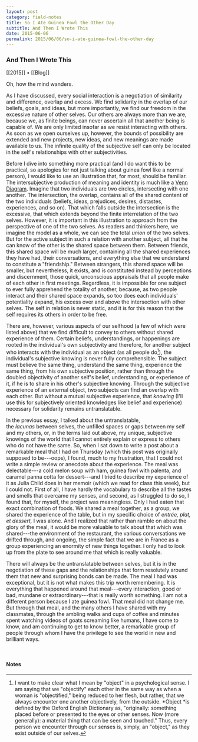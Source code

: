 ```yaml
---
layout: post
category: field-notes
title: So I Ate Guinea Fowl the Other Day
subtitle: And Then I Wrote This
date: 2015-06-06
permalink: 2015/06/06/so-i-ate-guinea-fowl-the-other-day
---
```


### And Then I Wrote This

[[2015]] • [[Blog]]

Oh, how the mind wanders.

As I have discussed, every social interaction is a negotiation of similarity and difference, overlap and excess. We find solidarity in the overlap of our beliefs, goals, and ideas, but more importantly, we find our freedom in the excessive nature of other selves. Our others are always more than we are, because we, as finite beings, can never ascertain all that another being is capable of. We are only limited insofar as we resist interacting with others. As soon as we open ourselves up, however, the bounds of possibility are extended and new projects, new ideas, and new meanings are made available to us. The infinite quality of the subjective self can only be located in the self's relationships with other subjectivities.

Before I dive into something more practical (and I do want this to be practical, so apologies for not just talking about guinea fowl like a normal person), I would like to use an illustration that, for most, should be familiar. The intersubjective production of meaning and identity is much like a [Venn Diagram](https://en.wikipedia.org/wiki/Venn_diagram). Imagine that two individuals are two circles, intersecting with one another. The intersection, the overlap, contains all of the shared content of the two individuals (beliefs, ideas, prejudices, desires, distastes, experiences, and so on). That which falls outside the intersection is the excessive, that which extends beyond the finite interrelation of the two selves. However, it is important in this illustration to approach from the perspective of one of the two selves. As readers and thinkers here, we imagine the model as a whole, we can see the total *union* of the two selves. But for the active subject in such a relation with another subject, all that he can know of the other is the shared space between them. Between friends, this shared space will be much larger, containing all the shared experiences they have had, their conversations, and everything else that we understand to constitute a "friendship." Between strangers, this shared space will be smaller, but nevertheless, it exists, and is constituted instead by perceptions and discernment, those quick, unconscious appraisals that all people make of each other in first meetings. Regardless, it is impossible for one subject to ever fully apprehend the totality of another, because, as two people interact and their shared space expands, so too does each individuals' potentiality expand, his excess over and above the intersection with other selves. The self in relation is never static, and it is for this reason that the self requires its others in order to be free.

There are, however, various aspects of our selfhood (a few of which were listed above) that we find difficult to convey to others without shared experience of them. Certain beliefs, understandings, or happenings are rooted in the individual's own subjectivity and therefore, for another subject who interacts with the individual as an object (as all people do[^1]), the individual's subjective knowing is never fully comprehensible. The subject must believe the same thing, understand the same thing, experience the same thing, from his own subjective position, rather than through the doubled objectivity of another self's belief, understanding, or experience of it, if he is to share in his other's subjective knowing. Through the subjective experience of an external object, two subjects can find an overlap with each other. But without a mutual subjective experience, that *knowing* (I'll use this for subjectively oriented knowledges like belief and experience) necessary for solidarity remains untranslatable.

In the previous essay, I talked about the untranslatable, the *lacunas* between selves, the unfilled spaces or gaps between my self and my others, or, in the terms laid out above, my unique, subjective knowings of the world that I cannot entirely explain or express to others who do not have the same. So, when I sat down to write a post about a remarkable meal that I had on Thursday (which this post was originally supposed to be---oops), I found, much to my frustration, that I could not write a simple review or anecdote about the experience. The meal was delectable---a cold melon soup with ham, guinea fowl with palenta, and caramel panna cotta for dessert---and I tried to describe my experience of it as Julia Child does in her memoir (which we read for class this week), but I could not. First of all, I have hardly the vocabulary to describe all the tastes and smells that overcame my senses, and second, as I struggled to do so, I found that, for myself, the project was meaningless. Only I had eaten that exact combination of foods. We shared a meal together, as a group, we shared the experience of the table, but in my specific choice of *entrée, plat, et dessert,* I was alone. And I realized that rather than ramble on about the glory of the meal, it would be more valuable to talk about that which was shared---the environment of the restaurant, the various conversations we drifted through, and ongoing, the simple fact that we are in France as a group experiencing an enormity of new things together. I only had to look up from the plate to see around me that which is really valuable.

There will always be the untranslatable between selves, but it is in the negotiation of these gaps and the relationships that form resolutely around them that new and surprising bonds can be made. The meal I had was exceptional, but it is not what makes this trip worth remembering. It is everything that happened around that meal---every interaction, good or bad, mundane or extraordinary---that is really worth something. I am not a different person because I ate guinea fowl. That meal did not change me. But through that meal, and the many others I have shared with my classmates, through the ambling walks and cups of coffee and minutes spent watching videos of goats screaming like humans, I have come to know, and am continuing to get to know better, a remarkable group of people through whom I have the privilege to see the world in new and brilliant ways.

<br>

#### Notes

[^1]: I want to make clear what I mean by "object" in a psychological sense. I am saying that we "objectify" each other in the same way as when a woman is "objectified," being reduced to her flesh, but rather, that we always encounter one another objectively, from the outside. *Object *is defined by the Oxford English Dictionary as, "originally: something placed before or presented to the eyes or other senses. Now (more generally): a material thing that can be seen and touched." Thus, every person we encounter through our senses is, simply, an "object," as they exist outside of our selves.
